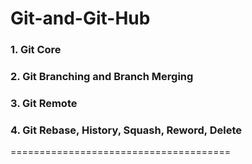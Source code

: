 # Git-and-Git-Hub

### 1. Git Core
### 2. Git Branching and Branch Merging
### 3. Git Remote
### 4. Git Rebase, History, Squash, Reword, Delete
======================================